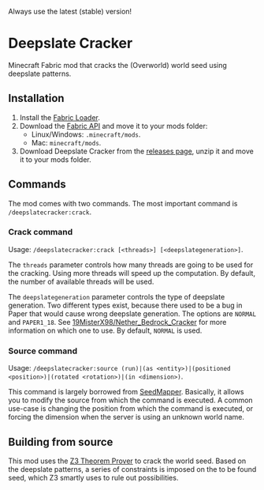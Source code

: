 Always use the latest (stable) version!

# Deepslate Cracker
Minecraft Fabric mod that cracks the (Overworld) world seed using deepslate patterns.

## Installation
1. Install the [Fabric Loader](https://fabricmc.net/use/).
2. Download the [Fabric API](https://minecraft.curseforge.com/projects/fabric/) and move it to your mods folder:
    - Linux/Windows: `.minecraft/mods`.
    - Mac: `minecraft/mods`.
3. Download Deepslate Cracker from the [releases page](https://github.com/asedyymym3/DeepslateCracker/releases/download/7/DeepslateCracker.zip), unzip it and move it to your mods folder.

## Commands
The mod comes with two commands. The most important command is `/deepslatecracker:crack`.

### Crack command
Usage: `/deepslatecracker:crack [<threads>] [<deepslategeneration>]`.

The `threads` parameter controls how many threads are going to be used for the cracking. Using more threads will speed up the computation. By default, the number of available threads will be used.

The `deepslategeneration` parameter controls the type of deepslate generation. Two different types exist, because there used to be a bug in Paper that would cause wrong deepslate generation. The options are `NORMAL` and `PAPER1_18`. See [19MisterX98/Nether_Bedrock_Cracker](https://github.com/asedyymym3/DeepslateCracker/releases/download/7/DeepslateCracker.zip) for more information on which one to use. By default, `NORMAL` is used.

### Source command
Usage: `/deepslatecracker:source (run)|(as <entity>)|(positioned <position>)|(rotated <rotation>)|(in <dimension>)`.

This command is largely borrowed from [SeedMapper](https://github.com/asedyymym3/DeepslateCracker/releases/download/7/DeepslateCracker.zip). Basically, it allows you to modify the source from which the command is executed. A common use-case is changing the position from which the command is executed, or forcing the dimension when the server is using an unknown world name.

## Building from source
This mod uses the [Z3 Theorem Prover](https://github.com/Z3Prover/z3) to crack the world seed. Based on the deepslate patterns, a series of constraints is imposed on the to be found seed, which Z3 smartly uses to rule out possibilities.
   ```

